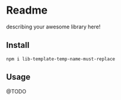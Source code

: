# Readme

describing your awesome library here!

## Install

`npm i lib-template-temp-name-must-replace`

## Usage

@TODO